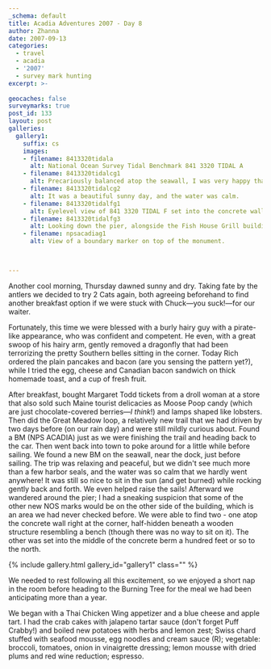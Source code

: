 ```yaml
---
_schema: default
title: Acadia Adventures 2007 - Day 8
author: Zhanna
date: 2007-09-13
categories:
  - travel
  - acadia
  - '2007'
  - survey mark hunting
excerpt: >- 
  
geocaches: false
surveymarks: true
post_id: 133
layout: post
galleries:
  gallery1:
    suffix: cs
    images:
    - filename: 8413320tidala
      alt: National Ocean Survey Tidal Benchmark 841 3320 TIDAL A
    - filename: 8413320tidalcg1
      alt: Precariously balanced atop the seawall, I was very happy that I got the famous gazebo into this shot!      
    - filename: 8413320tidalcg2
      alt: It was a beautiful sunny day, and the water was calm.      
    - filename: 8413320tidalfg1
      alt: Eyelevel view of 841 3320 TIDAL F set into the concrete wall.
    - filename: 8413320tidalfg3
      alt: Looking down the pier, alongside the Fish House Grill building.     
    - filename: npsacadiag1
      alt: View of a boundary marker on top of the monument.      

       

---
```


Another cool morning, Thursday dawned sunny and dry.  Taking fate by the antlers we decided to try 2 Cats again, both agreeing beforehand to find another breakfast option if we were stuck with Chuck—you suck!—for our waiter.  

Fortunately, this time we were blessed with a burly hairy guy with a pirate-like appearance, who was confident and competent.  He even, with a great swoop of his hairy arm, gently removed a dragonfly that had been terrorizing the pretty Southern belles sitting in the corner.  Today Rich ordered the plain pancakes and bacon (are you sensing the pattern yet?), while I tried the egg, cheese and Canadian bacon sandwich on thick homemade toast, and a cup of fresh fruit.  

After breakfast, bought Margaret Todd tickets from a droll woman at a store that also sold such Maine tourist delicacies as Moose Poop candy (which are just chocolate-covered berries—_I think_!) and lamps shaped like lobsters.  Then did the Great Meadow loop, a relatively new trail that we had driven by two days before (on our rain day) and were still mildly curious about.  Found a BM (NPS ACADIA) just as we were finishing the trail and heading back to the car.  Then went back into town to poke around for a little while before sailing.  We found a new BM on the seawall, near the dock, just before sailing.  The trip was relaxing and peaceful, but we didn't see much more than a few harbor seals, and the water was so calm that we hardly went anywhere!  It was still so nice to sit in the sun (and get burned) while rocking gently back and forth.  We even helped raise the sails!  Afterward we wandered around the pier; I had a sneaking suspicion that some of the other new NOS marks would be on the other side of the building, which is an area we had never checked before.  We were able to find two - one atop the concrete wall right at the corner, half-hidden beneath a wooden structure resembling a bench (though there was no way to sit on it).  The other was set into the middle of the concrete berm a hundred feet or so to the north.  

{% include gallery.html gallery_id="gallery1" class="" %}

We needed to rest following all this excitement, so we enjoyed a short nap in the room before heading to the Burning Tree for the meal we had been anticipating more than a year.

We began with a Thai Chicken Wing appetizer and a blue cheese and apple tart. I had the crab cakes with jalapeno tartar sauce (don't forget Puff Crabby!) and boiled new potatoes with herbs and lemon zest; Swiss chard stuffed with seafood mousse, egg noodles and cream sauce (R); vegetable: broccoli, tomatoes, onion in vinaigrette dressing; lemon mousse with dried plums and red wine reduction; espresso.
